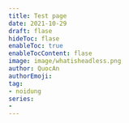 ```yaml
---
title: Test page
date: 2021-10-29
draft: flase
hideToc: flase
enableToc: true
enableTocContent: flase
image: image/whatisheadless.png
author: QuocAn
authorEmoji: 
tag:
- noidung
series:
-
---
```


